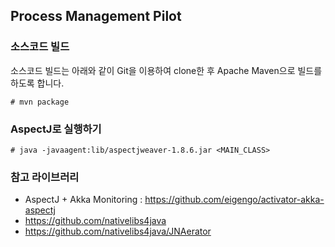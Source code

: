 ## Process Management Pilot

### 소스코드 빌드

소스코드 빌드는 아래와 같이 Git을 이용하여 clone한 후 Apache Maven으로 빌드를 하도록 합니다.

```
# mvn package
```

### AspectJ로 실행하기

```
# java -javaagent:lib/aspectjweaver-1.8.6.jar <MAIN_CLASS>
```
### 참고 라이브러리

* AspectJ + Akka Monitoring : https://github.com/eigengo/activator-akka-aspectj
* https://github.com/nativelibs4java
* https://github.com/nativelibs4java/JNAerator
